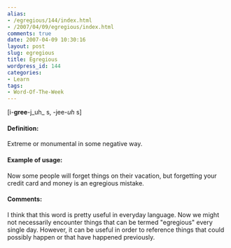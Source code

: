 ```yaml
---
alias:
- /egregious/144/index.html
- /2007/04/09/egregious/index.html
comments: true
date: 2007-04-09 10:30:16
layout: post
slug: egregious
title: Egregious
wordpress_id: 144
categories:
- Learn
tags:
- Word-Of-The-Week
---
```


[i-**gree**-j_uh_ s, -jee-_uh_ s]


#### Definition:


Extreme or monumental in some negative way.



#### Example of usage:


Now some people will forget things on their vacation, but forgetting your credit card and money is an egregious mistake.



#### Comments:


I think that this word is pretty useful in everyday language.  Now we might not necessarily encounter things that can be termed "egregious"  every single day.  However, it can be useful in order to reference things that could possibly happen or that have happened previously.
